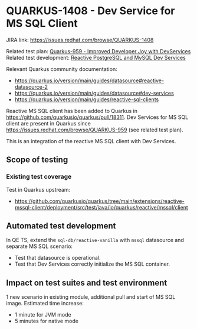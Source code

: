 # QUARKUS-1408 - Dev Service for MS SQL Client

JIRA link: https://issues.redhat.com/browse/QUARKUS-1408

Related test plan: [Quarkus-959 - Improved Developer Joy with DevServices](https://github.com/quarkus-qe/quarkus-test-plans/blob/main/QUARKUS-959.md)  
Related test development: [Reactive PostgreSQL and MySQL Dev Services ](https://issues.redhat.com/browse/QUARKUS-1080)  

Relevant Quarkus community documentation:
- https://quarkus.io/version/main/guides/datasource#reactive-datasource-2
- https://quarkus.io/version/main/guides/datasource#dev-services
- https://quarkus.io/version/main/guides/reactive-sql-clients

Reactive MS SQL client has been added to Quarkus in https://github.com/quarkusio/quarkus/pull/18311.
Dev Services for MS SQL client are present in Quarkus since https://issues.redhat.com/browse/QUARKUS-959 (see related test plan).

This is an integration of the reactive MS SQL client with Dev Services.

## Scope of testing

### Existing test coverage
Test in Quarkus upstream:
- https://github.com/quarkusio/quarkus/tree/main/extensions/reactive-mssql-client/deployment/src/test/java/io/quarkus/reactive/mssql/client

## Automated test development
In QE TS, extend the `sql-db/reactive-vanilla` with `mssql` datasource and separate MS SQL scenario:
- Test that datasource is operational.
- Test that Dev Services correctly initialize the MS SQL container.

## Impact on test suites and test environment
1 new scenario in existing module, additional pull and start of MS SQL image.
Estimated time increase:
- 1 minute for JVM mode
- 5 minutes for native mode
